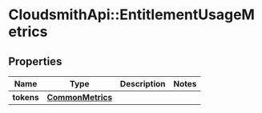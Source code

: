 # CloudsmithApi::EntitlementUsageMetrics

## Properties
Name | Type | Description | Notes
------------ | ------------- | ------------- | -------------
**tokens** | [**CommonMetrics**](CommonMetrics.md) |  | 


